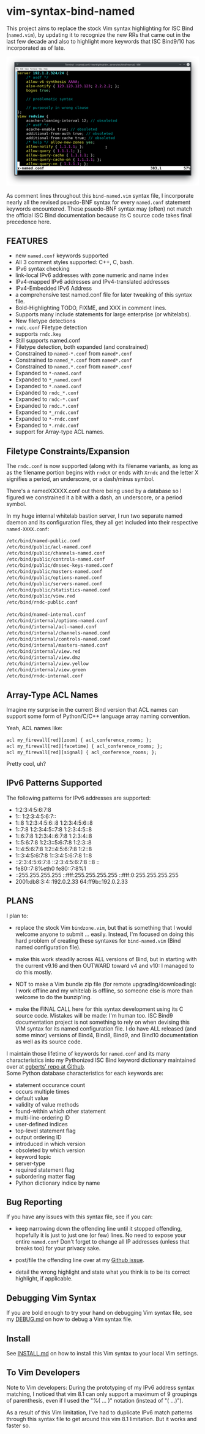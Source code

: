 vim-syntax-bind-named
=====================

This project aims to replace the stock Vim syntax highlighting for ISC Bind
(`named.vim`), by updating it to recognize the new RRs that came out in
the last few decade and also to highlight more keywords that ISC Bind9/10 has
incorporated as of late.

![Example](https://raw.githubusercontent.com/egberts/gist/master/vim-syntax-bind-named-front-page.png "Example")

As comment lines throughout this `bind-named.vim` syntax file, I incorporate
nearly all the revised psuedo-BNF syntax for every `named.conf` statement
keywords encountered.  These psuedo-BNF syntax may (often) not match the
official ISC Bind documentation because its C source code
takes final precedence here.

FEATURES
--------

* new `named.conf` keywords supported
* All 3 comment styles supported: C++, C, bash.
* IPv6 syntax checking
 * link-local IPv6 addresses with zone numeric and name index
 * IPv4-mapped IPv6 addresses and IPv4-translated addresses
 * IPv4-Embedded IPv6 Address
* a comprehensive test named.conf file for later tweaking of this syntax file.
* Bold-Highlighting TODO, FIXME, and XXX in comment lines.
* Supports many include statements for large enterprise (or whitelabs).
* New filetype detections
 * `rndc.conf` Filetype detection
 * supports `rndc.key`
 * Still supports named.conf
* Filetype detection, both expanded (and constrained)
 * Constrained to `named-*.conf` from `named*.conf`
 * Constrained to `named_*.conf` from `named*.conf`
 * Constrained to `named.*.conf` from `named*.conf`
 * Expanded to `*-named.conf`
 * Expanded to `*_named.conf`
 * Expanded to `*.named.conf`
 * Expanded to `rndc_*.conf`
 * Expanded to `rndc-*.conf`
 * Expanded to `rndc.*.conf`
 * Expanded to `*_rndc.conf`
 * Expanded to `*-rndc.conf`
 * Expanded to `*.rndc.conf`
* support for Array-type ACL names.

Filetype Constraints/Expansion
------------------------------
The `rndc.conf` is now supported (along with its filename variants, as long as
as the filename portion begins with `rndcX` or ends with `Xrndc` and the letter
X signifies a period, an underscore, or a dash/minus symbol.

There's a namedXXXXX.conf out there being used by a database so I figured
we constrained it a bit with a dash, an underscore, or a period symbol.

In my huge internal whitelab bastion server, I run two separate named daemon
and its configuration files, they all get included into their respective
`named-XXXX.conf`:

    /etc/bind/named-public.conf
    /etc/bind/public/acl-named.conf
    /etc/bind/public/channels-named.conf
    /etc/bind/public/controls-named.conf
    /etc/bind/public/dnssec-keys-named.conf
    /etc/bind/public/masters-named.conf
    /etc/bind/public/options-named.conf
    /etc/bind/public/servers-named.conf
    /etc/bind/public/statistics-named.conf
    /etc/bind/public/view.red
    /etc/bind/rndc-public.conf

    /etc/bind/named-internal.conf
    /etc/bind/internal/options-named.conf
    /etc/bind/internal/acl-named.conf
    /etc/bind/internal/channels-named.conf
    /etc/bind/internal/controls-named.conf
    /etc/bind/internal/masters-named.conf
    /etc/bind/internal/view.red
    /etc/bind/internal/view.dmz
    /etc/bind/internal/view.yellow
    /etc/bind/internal/view.green
    /etc/bind/rndc-internal.conf

Array-Type ACL Names
--------------------
Imagine my surprise in the current Bind version that ACL names can
support some form of Python/C/C++ language array naming convention.

Yeah, ACL names like:
```named
acl my_firewall[red][zoom] { acl_conference_rooms; };
acl my_firewall[red][facetime] { acl_conference_rooms; };
acl my_firewall[red][signal] { acl_conference_rooms; };
```
Pretty cool, uh?


IPv6 Patterns Supported
-----------------------
The following patterns for IPv6 addresses are supported:

 * 1:2:3:4:5:6:7:8
 * 1::  1:2:3:4:5:6:7::
 * 1::8  1:2:3:4:5:6::8  1:2:3:4:5:6::8
 * 1::7:8  1:2:3:4:5::7:8  1:2:3:4:5::8
 * 1::6:7:8  1:2:3:4::6:7:8  1:2:3:4::8
 * 1::5:6:7:8  1:2:3::5:6:7:8  1:2:3::8
 * 1::4:5:6:7:8  1:2::4:5:6:7:8  1:2::8
 * 1::3:4:5:6:7:8  1::3:4:5:6:7:8  1::8
 * ::2:3:4:5:6:7:8  ::2:3:4:5:6:7:8 ::8  ::
 * fe80::7:8%eth0  fe80::7:8%1
 * ::255.255.255.255  ::ffff:255.255.255.255  ::ffff:0:255.255.255.255
 * 2001:db8:3:4::192.0.2.33  64:ff9b::192.0.2.33

PLANS
-----

I plan to:

* replace the stock Vim `bindzone.vim`, but that is something that I
  would welcome anyone to submit ... easily.
  Instead, I'm focused on doing this hard problem of creating these
  syntaxes for `bind-named.vim` (Bind named configuration file).

* make this work steadily across ALL versions of Bind, but in
  starting with the current v9.16 and then OUTWARD toward v4 and
  v10: I managed to do this mostly.

* NOT to make a Vim bundle zip file (for remote upgrading/downloading):
  I work offline and my whitelab is offline, so someone else is more than
  welcome to do the bunzip'ing.

* make the FINAL CALL here for this syntax development using its C source
  code.  Mistakes will be made: I'm human too.  ISC Bind9 documentation
  project is not something to rely on when devising this VIM syntax for
  its named configuration file.
  I do have ALL released (and some minor) versions of Bind4, Bind8,
  Bind9, and Bind10 documentation as well as its source code.

I maintain those lifetime of keywords for `named.conf` and its many
characteristics into my Pythonized ISC Bind keyword dictionary maintained over
at [egberts' repo at Github](https://github.com/egberts/bind9_parser/blob/master/examples/rough-draft/namedconfglobal.py).  
Some Python database characteristics for each keywords are:

* statement occurance count
* occurs multiple times
* default value
* validity of value methods
* found-within which other statement
* multi-line-ordering ID
* user-defined indices
* top-level statement flag
* output ordering ID
* introduced in which version
* obsoleted by which version
* keyword topic
* server-type
* required statement flag
* subordering matter flag
* Python dictionary indice by name


Bug Reporting
-------------
If you have any issues with this syntax file, see if you can:

* keep narrowing down the offending line until it stopped offending, hopefully
  it is just to just one (or few) lines.  No need to expose your entire `named.conf`
  Don't forget to change all IP addresses (unless that breaks too) for
  your privacy sake.

* post/file the offending line over at my [Github issue](https://github.com/egberts/vim-syntax-bind-named/issues). 

* detail the wrong highlight and state what you think is to be its
  correct highlight, if applicable.


Debugging Vim Syntax
--------------------
If you are bold enough to try your hand on debugging Vim syntax file,
see my [DEBUG.md](https://github.com/egberts/vim-syntax-bind-named/blob/master/DEBUG.md) on how to debug a Vim syntax file.

Install
-------
See [INSTALL.md](https://github.com/egberts/vim-syntax-bind-named/blob/master/INSTALL.md) on how to install this Vim syntax to your local Vim settings.

To Vim Developers
-----------------
Note to Vim developers:  During the prototyping of my IPv6 address
syntax matching, I noticed that vim 8.1 can only support a maximum
of 9 groupings of parenthesis, even if I used the "\%( ... \)"
notation (instead of "\( ...\)").

As a result of this Vim limitation, I've had to
duplicate IPv6 match patterns through this syntax file to get around
this vim 8.1 limitation.  But it works and faster so.


